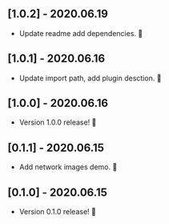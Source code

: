## [1.0.2] - 2020.06.19

* Update readme add dependencies. 🚀

## [1.0.1] - 2020.06.16

* Update import path, add plugin desction. 🎉

## [1.0.0] - 2020.06.16

* Version 1.0.0 release! 🚀

## [0.1.1] - 2020.06.15

* Add network images demo. 🎉

## [0.1.0] - 2020.06.15

* Version 0.1.0 release! 🚀
